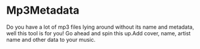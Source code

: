 # Mp3Metadata
Do you have a lot of mp3 files lying around without its name and metadata, well this tool is for you! Go ahead and spin this up.Add cover, name, artist name and other data to your music.
